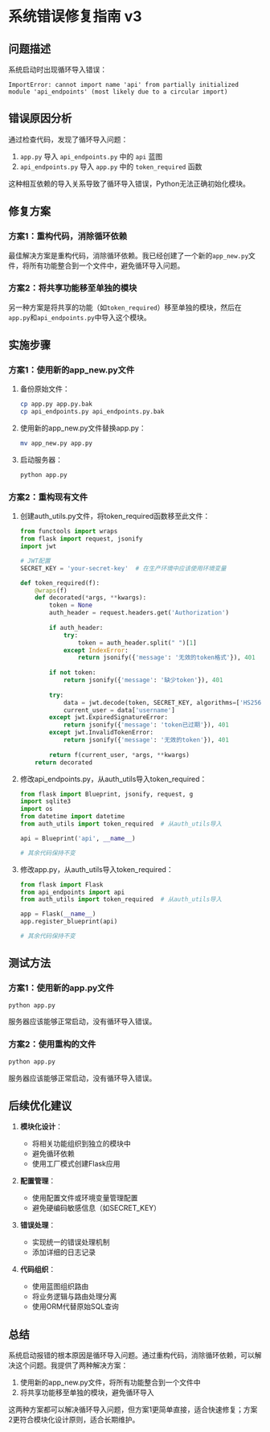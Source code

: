 # 系统错误修复指南 v3

## 问题描述

系统启动时出现循环导入错误：

```
ImportError: cannot import name 'api' from partially initialized module 'api_endpoints' (most likely due to a circular import)
```

## 错误原因分析

通过检查代码，发现了循环导入问题：

1. `app.py` 导入 `api_endpoints.py` 中的 `api` 蓝图
2. `api_endpoints.py` 导入 `app.py` 中的 `token_required` 函数

这种相互依赖的导入关系导致了循环导入错误，Python无法正确初始化模块。

## 修复方案

### 方案1：重构代码，消除循环依赖

最佳解决方案是重构代码，消除循环依赖。我已经创建了一个新的`app_new.py`文件，将所有功能整合到一个文件中，避免循环导入问题。

### 方案2：将共享功能移至单独的模块

另一种方案是将共享的功能（如`token_required`）移至单独的模块，然后在`app.py`和`api_endpoints.py`中导入这个模块。

## 实施步骤

### 方案1：使用新的app_new.py文件

1. 备份原始文件：
   ```bash
   cp app.py app.py.bak
   cp api_endpoints.py api_endpoints.py.bak
   ```

2. 使用新的app_new.py文件替换app.py：
   ```bash
   mv app_new.py app.py
   ```

3. 启动服务器：
   ```bash
   python app.py
   ```

### 方案2：重构现有文件

1. 创建auth_utils.py文件，将token_required函数移至此文件：
   ```python
   from functools import wraps
   from flask import request, jsonify
   import jwt
   
   # JWT配置
   SECRET_KEY = 'your-secret-key'  # 在生产环境中应该使用环境变量
   
   def token_required(f):
       @wraps(f)
       def decorated(*args, **kwargs):
           token = None
           auth_header = request.headers.get('Authorization')
           
           if auth_header:
               try:
                   token = auth_header.split(" ")[1]
               except IndexError:
                   return jsonify({'message': '无效的token格式'}), 401
           
           if not token:
               return jsonify({'message': '缺少token'}), 401
           
           try:
               data = jwt.decode(token, SECRET_KEY, algorithms=['HS256'])
               current_user = data['username']
           except jwt.ExpiredSignatureError:
               return jsonify({'message': 'token已过期'}), 401
           except jwt.InvalidTokenError:
               return jsonify({'message': '无效的token'}), 401
                   
           return f(current_user, *args, **kwargs)
       return decorated
   ```

2. 修改api_endpoints.py，从auth_utils导入token_required：
   ```python
   from flask import Blueprint, jsonify, request, g
   import sqlite3
   import os
   from datetime import datetime
   from auth_utils import token_required  # 从auth_utils导入
   
   api = Blueprint('api', __name__)
   
   # 其余代码保持不变
   ```

3. 修改app.py，从auth_utils导入token_required：
   ```python
   from flask import Flask
   from api_endpoints import api
   from auth_utils import token_required  # 从auth_utils导入
   
   app = Flask(__name__)
   app.register_blueprint(api)
   
   # 其余代码保持不变
   ```

## 测试方法

### 方案1：使用新的app.py文件

```bash
python app.py
```

服务器应该能够正常启动，没有循环导入错误。

### 方案2：使用重构的文件

```bash
python app.py
```

服务器应该能够正常启动，没有循环导入错误。

## 后续优化建议

1. **模块化设计**：
   - 将相关功能组织到独立的模块中
   - 避免循环依赖
   - 使用工厂模式创建Flask应用

2. **配置管理**：
   - 使用配置文件或环境变量管理配置
   - 避免硬编码敏感信息（如SECRET_KEY）

3. **错误处理**：
   - 实现统一的错误处理机制
   - 添加详细的日志记录

4. **代码组织**：
   - 使用蓝图组织路由
   - 将业务逻辑与路由处理分离
   - 使用ORM代替原始SQL查询

## 总结

系统启动报错的根本原因是循环导入问题。通过重构代码，消除循环依赖，可以解决这个问题。我提供了两种解决方案：

1. 使用新的app_new.py文件，将所有功能整合到一个文件中
2. 将共享功能移至单独的模块，避免循环导入

这两种方案都可以解决循环导入问题，但方案1更简单直接，适合快速修复；方案2更符合模块化设计原则，适合长期维护。

